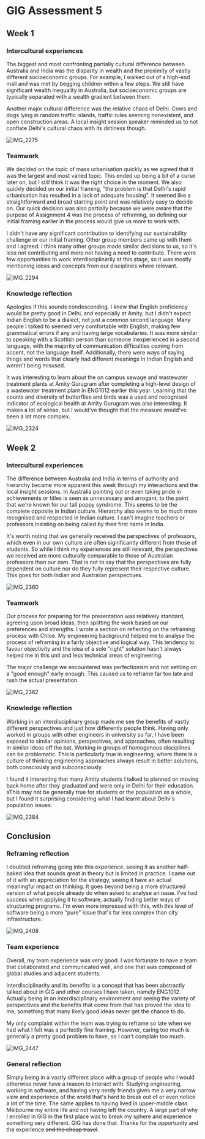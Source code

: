 # GIG Assessment 5
## Week 1
### Intercultural experiences
The biggest and most confronting partially cultural difference between Australia and India was the disparity in wealth and the proximity of vastly different socioeconomic groups. For example, I walked out of a high-end mall and was met by begging children within a few steps. We still have significant wealth inequality in Australia, but socioeconomic groups are typically separated with a wealth gradient between them.

Another major cultural difference was the relative chaos of Delhi. Cows and dogs lying in random traffic islands, traffic rules seeming nonexistent, and open construction areas. A local insight session speaker reminded us to not conflate Delhi's cultural chaos with its dirtiness though.

![IMG_2275](IMG_2275.jpeg)

### Teamwork
We decided on the topic of mass urbanisation quickly as we agreed that it was the largest and most varied topic. This ended up being a bit of a curse later on, but I still think it was the right choice in the moment. We also quickly decided on our initial framing, "the problem is that Delhi's rapid urbanisation has resulted in a lack of adequate housing". It seemed like a straightforward and broad starting point and was relatively easy to decide on. Our quick decision was also partially because we were aware that the purpose of Assignment 4 was the process of reframing, so defining our initial framing earlier in the process would give us more to work with.

I didn't have any significant contribution to identifying our sustainability challenge or our initial framing. Other group members came up with them and I agreed. I think many other groups made similar decisions to us, so it's less not contributing and more not having a need to contribute. There were few opportunities to work interdisciplinarily at this stage, so it was mostly mentioning ideas and concepts from our disciplines where relevant.

![IMG_2294](IMG_2294.jpeg)

### Knowledge reflection
Apologies if this sounds condescending. I knew that English proficiency would be pretty good in Delhi, and especially at Amity, but I didn't expect Indian English to be a dialect, not just a common second language. Many people I talked to seemed very comfortable with English, making few grammatical errors if any and having large vocabularies. It was more similar to speaking with a Scottish person than someone inexperienced in a second language, with the majority of communication difficulties coming from accent, not the language itself. Additionally, there were ways of saying things and words that clearly had different meanings in Indian English and weren't being misused.

It was interesting to learn about the on campus sewage and wastewater treatment plants at Amity Gurugram after completing a high-level design of a wastewater treatment plant in ENG1012 earlier this year. Learning that the counts and diversity of butterflies and birds was a used and recognised indicator of ecological health at Amity Gurugram was also interesting. It makes a lot of sense, but I would've thought that the measure would've been a lot more complex.

![IMG_2324](IMG_2324.jpeg)

## Week 2
### Intercultural experiences
The difference between Australia and India in terms of authority and hierarchy became more apparent this week through my interactions and the local insight sessions. In Australia pointing out or even taking pride in achievements or titles is seen as unnecessary and arrogant, to the point that we're known for our tall poppy syndrome. This seems to be the complete opposite in Indian culture. Hierarchy also seems to be much more recognised and respected in Indian culture. I can't imagine teachers or professors insisting on being called by their first name in India.

It's worth noting that we generally received the perspectives of professors, which even in our own culture are often significantly different from those of students. So while I think my experiences are still relevant, the perspectives we received are more culturally comparable to those of Australian professors than our own. That is not to say that the perspectives are fully dependent on culture nor do they fully represent their respective culture. This goes for both Indian and Australian perspectives.

![IMG_2360](IMG_2360.jpeg)

### Teamwork
Our process for preparing for the presentation was relatively standard, agreeing upon broad ideas, then splitting the work based on our preferences and strengths. I wrote a section on reflecting on the reframing process with Chloe. My engineering background helped me to analyse the process of reframing in a fairly objective and logical way. This tendency to favour objectivity and the idea of a sole "right" solution hasn't always helped me in this unit and less technical areas of engineering.

The major challenge we encountered was perfectionism and not settling on a "good enough" early enough. This caused us to reframe far too late and rush the actual presentation.

![IMG_2362](IMG_2362.jpeg)

### Knowledge reflection
Working in an interdisciplinary group made me see the benefits of vastly different perspectives and just how differently people think. Having only worked in groups with other engineers in university so far, I have been exposed to similar opinions, perspectives, and approaches, often resulting in similar ideas off the bat. Working in groups of homogenous disciplines can be problematic. This is particularly true in engineering, where there is a culture of thinking engineering approaches always result in better solutions, both consciously and subconsciously.

I found it interesting that many Amity students I talked to planned on moving back home after they graduated and were only in Delhi for their education. aThis may not be generally true for students or the population as a whole, but I found it surprising considering what I had learnt about Delhi's population issues.

![IMG_2384](IMG_2384.jpeg)

## Conclusion
### Reframing reflection
I doubted reframing going into this experience, seeing it as another half-baked idea that sounds great in theory but is limited in practice. I came out of it with an appreciation for the strategy, seeing it have an actual meaningful impact on thinking. It goes beyond being a more structured version of what people already do when asked to analyse an issue. I've had success when applying it to software, actually finding better ways of structuring programs. I'm even more impressed with this, with this level of software being a more "pure" issue that's far less complex than city infrastructure.

![IMG_2408](IMG_2408.jpeg)

### Team experience
Overall, my team experience was very good. I was fortunate to have a team that collaborated and communicated well, and one that was composed of global studies and adjacent students. 

Interdisciplinarity and its benefits is a concept that has been abstractly talked about in GIG and other courses I have taken, namely ENG1012. Actually being in an interdisciplinary environment and seeing the variety of perspectives and the benefits that come from that has proved the idea to me, something that many likely good ideas never get the chance to do.

My only complaint within the team was trying to reframe so late when we had what I felt was a perfectly fine framing. However, caring too much is generally a pretty good problem to have, so I can't complain too much.

![IMG_2447](IMG_2447.jpeg)

### General reflection
Simply being in a vastly different place with a group of people who I would otherwise never have a reason to interact with. Studying engineering, working in software, and having very nerdy friends gives me a very narrow view and experience of the world that's hard to break out of or even notice a lot of the time. The same applies to having lived in upper-middle class Melbourne my entire life and not having left the country. A large part of why I enrolled in GIG in the first place was to break my sphere and experience something very different. GIG has done that. Thanks for the opportunity and the experience ~~and the cheap travel~~.